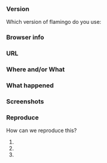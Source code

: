### Version
Which version of flamingo do you use: <!-- go to http://<server>/viewer-admin/about.jsp or http://<server>/viewer/about.jsp and paste below -->

### Browser info
<!-- Which browser are you using? visit https://whichbrowser.net/ and paste the information below -->

### URL
<!-- Where can we find an application which has the bug? -->

### Where and/or What
<!--Was it in the viewer or the viewer-admin? Which page and which component? -->

### What happened
<!-- Something odd/unexpected/terrible happened. Tell us everything! -->

### Screenshots
<!-- please resize your browser window before captureing and remeber to blur-out any sensitive data in the image befor uploading

### Server log
<details><summary>relevant section of the server log:</summary>

```

DOUBLECLICK_n_PASTE_HERE

```

</details>


### What did you expect?
<!-- What should have happened? -->

### Reproduce
How can we reproduce this? <!-- A detailed, step-by-step explanation helps us to understand what went wrong. -->

  1. 
  2. 
  3. 
  
